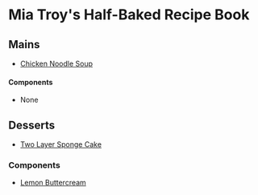 # Mia Troy's Half-Baked Recipe Book
## Mains
- [Chicken Noodle Soup](Mains/chicken-noodle-soup.md)
#### Components
- None
## Desserts
- [Two Layer Sponge Cake](Desserts/two-layer-sponge-cake.md)
### Components
- [Lemon Buttercream](Desserts/Components/lemon-buttercream.md)
